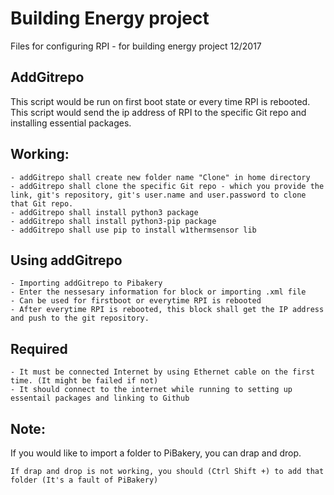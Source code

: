 # Building Energy project

Files for configuring RPI - for building energy project
12/2017
	
## AddGitrepo	
This script would be run on first boot state or every time RPI is rebooted. 
This script would send the ip address of RPI to the specific Git repo and installing essential packages.

## Working:
	- addGitrepo shall create new folder name "Clone" in home directory
	- addGitrepo shall clone the specific Git repo - which you provide the link, git's repository, git's user.name and user.password to clone that Git repo.
	- addGitrepo shall install python3 package
	- addGitrepo shall install python3-pip package
	- addGitrepo shall use pip to install w1thermsensor lib

## Using addGitrepo
	- Importing addGitrepo to Pibakery
	- Enter the nessesary information for block or importing .xml file 
	- Can be used for firstboot or everytime RPI is rebooted
	- After everytime RPI is rebooted, this block shall get the IP address and push to the git repository.

## Required
	- It must be connected Internet by using Ethernet cable on the first time. (It might be failed if not)
	- It should connect to the internet while running to setting up essentail packages and linking to Github
	

## Note: 	
If you would like to import a folder to PiBakery, you can drap and drop. 
	
	If drap and drop is not working, you should (Ctrl Shift +) to add that folder (It's a fault of PiBakery)
	
	

